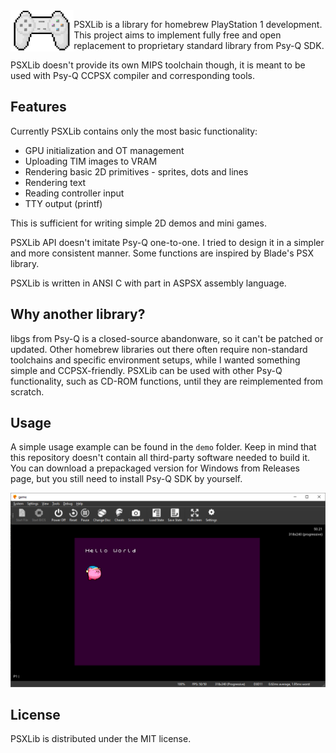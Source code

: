 <img align="left" alt="controller" src="https://raw.githubusercontent.com/gecko0307/psxlib/main/media/controller.png" height="66" />

PSXLib is a library for homebrew PlayStation 1 development. This project aims to implement fully free and open replacement to proprietary standard library from Psy-Q SDK.

PSXLib doesn't provide its own MIPS toolchain though, it is meant to be used with Psy-Q CCPSX compiler and corresponding tools.

## Features

Currently PSXLib contains only the most basic functionality:

- GPU initialization and OT management
- Uploading TIM images to VRAM
- Rendering basic 2D primitives - sprites, dots and lines
- Rendering text
- Reading controller input
- TTY output (printf)

This is sufficient for writing simple 2D demos and mini games.

PSXLib API doesn't imitate Psy-Q one-to-one. I tried to design it in a simpler and more consistent manner. Some functions are inspired by Blade's PSX library.

PSXLib is written in ANSI C with part in ASPSX assembly language.

## Why another library?

libgs from Psy-Q is a closed-source abandonware, so it can't be patched or updated. Other homebrew libraries out there often require non-standard toolchains and specific environment setups, while I wanted something simple and CCPSX-friendly. PSXLib can be used with other Psy-Q functionality, such as CD-ROM functions, until they are reimplemented from scratch.

## Usage
A simple usage example can be found in the `demo` folder. Keep in mind that this repository doesn't contain all third-party software needed to build it. You can download a prepackaged version for Windows from Releases page, but you still need to install Psy-Q SDK by yourself.

[![Demo](https://raw.githubusercontent.com/gecko0307/psxlib/main/media/demo.png)](https://raw.githubusercontent.com/gecko0307/psxlib/main/media/controller.png)

## License
PSXLib is distributed under the MIT license.
